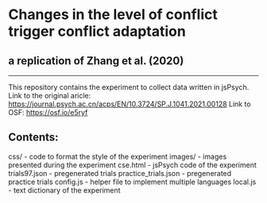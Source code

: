 # Changes in the level of conflict trigger conflict adaptation
## a replication of Zhang et al. (2020)

---
This repository contains the experiment to collect data written in jsPsych.
Link to the original aricle: https://journal.psych.ac.cn/acps/EN/10.3724/SP.J.1041.2021.00128
Link to OSF: https://osf.io/e5ryf

## Contents: 
css/ -  code to format the style of the experiment
images/ - images presented during the experiment
cse.html - jsPsych code of the experiment
trials97.json - pregenerated trials
practice_trials.json - pregenerated practice trials
config.js - helper file to implement multiple languages
local.js - text dictionary of the experiment

